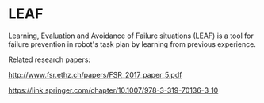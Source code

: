 # LEAF
Learning, Evaluation and Avoidance of Failure situations (LEAF) is a tool for failure prevention in robot's task plan by learning from previous experience.


Related research papers:

http://www.fsr.ethz.ch/papers/FSR_2017_paper_5.pdf

https://link.springer.com/chapter/10.1007/978-3-319-70136-3_10
